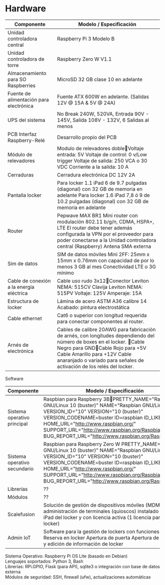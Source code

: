 # Hardware

| Componente | Modelo / Especificación |
| ----- | ----- |
| Unidad controladora central | Raspberry Pi 3 Modelo B |
| Unidad controladora de torre | Raspberry Zero W V1.1 |
| Almacenamiento para SO Raspberries | MicroSD 32 GB clase 10 en adelante |
| Fuente de alimentación para electrónica | Fuente ATX 600W en adelante. (Salidas 12V @ 15A & 5V @ 24A) |
| UPS del sistema  | No Break 240W, 520VA, Entrada 90V \- 145V, Salida 108V \- 132V, 6 Salidas al menos |
| PCB Interfaz Raspberry-Relé | Desarrollo propio del PCB |
| Módulo de relevadores | Modulo de relevadores dobleVoltaje entrada: 5V Voltaje de control: 0 v/Low trigger Voltaje de salida: 250 VCA o 30 VDC Corriente a la salida: 10 A |
| Cerraduras | Cerradura electrónica DC 12V 2A |
| Pantalla locker | Para locker 1.1 iPad 6 de 9.7 pulgadas (diagonal) con 32 GB de memoria en adelante Para locker 1.6 iPad 7,8 ó 9 de 10.2 pulgadas (diagonal) con 32 GB de memoria en adelante |
| Router  | Pepwave MAX BR1 Mini router con modulación 802.11 b/g/n, CDMA, HSPA+, LTE  El router debe tener además configurada la VPN por el proveedor para poder conectarse a la Unidad controladora central (Raspberry) Antena SMA externa  |
| Sim de datos  | SIM de datos móviles Mini 2FF: 25mm x 15mm x 0.76mm con capacidad de por lo menos 3 GB al mes Conectividad LTE o 3G mínimo |
| Cable de conexión a la energía eléctrica | Cable uso rudo 3x12Conector Leviton NEMA: 515CV Clavija Leviton NEMA: 515PV Voltaje: 125V Amperaje: 15A |
| Estructura de locker | Lámina de acero ASTM A36 calibre 14 Acabado: pintura electrostática |
| Cable ethernet | Cat6 o superior con longitud requerida para conectar componentes al router. |
| Arnés de electrónica | Cables de calibre 20AWG para fabricación de arnés, con longitudes dependiendo del número de boxes en el locker. Cable Negro para GNDCable Rojo para \+5V Cable Amarillo para \+12V Cable anaranjado o variado para señales de activación de los relés del locker. |

 

Software 

| Componente | Modelo / Especificación |
| ----- | ----- |
| Sistema operativo principal | Raspbian para Raspberry 3BPRETTY\_NAME="Raspbian GNU/Linux 10 (buster)" NAME="Raspbian GNU/Linux" VERSION\_ID="10" VERSION="10 (buster)" VERSION\_CODENAME=buster ID=raspbian ID\_LIKE=debian HOME\_URL="http://www.raspbian.org/" SUPPORT\_URL="http://www.raspbian.org/RaspbianForums" BUG\_REPORT\_URL="http://www.raspbian.org/RaspbianBugs" |
| Sistema operativo secundario | Raspbian para Raspberry Zero W PRETTY\_NAME="Raspbian GNU/Linux 10 (buster)" NAME="Raspbian GNU/Linux" VERSION\_ID="10" VERSION="10 (buster)" VERSION\_CODENAME=buster ID=raspbian ID\_LIKE=debian HOME\_URL="http://www.raspbian.org/" SUPPORT\_URL="http://www.raspbian.org/RaspbianForums" BUG\_REPORT\_URL="http://www.raspbian.org/RaspbianBugs"  |
| Librerías | ?? |
| Módulos | ?? |
| Scalefusion | Solución de gestión de dispositivos móviles (MDM) y administración de terminales (quioscos) instalado en cada iPad del locker y con licencia activa (1 licencia para cada locker) |
| Admin IoT | Software para la gestión de lockers con funciones activas de:  Reserva en locker Apertura de puerta Apertura de locker Alta y edición de información de locker |

Sistema Operativo: Raspberry Pi OS Lite (basado en Debian)  
Lenguajes soportados: Python 3, Bash  
Librerías: RPi.GPIO, Flask (para API), sqlite3 o integración con base de datos externa  
Módulos de seguridad: SSH, firewall (ufw), actualizaciones automáticas  

